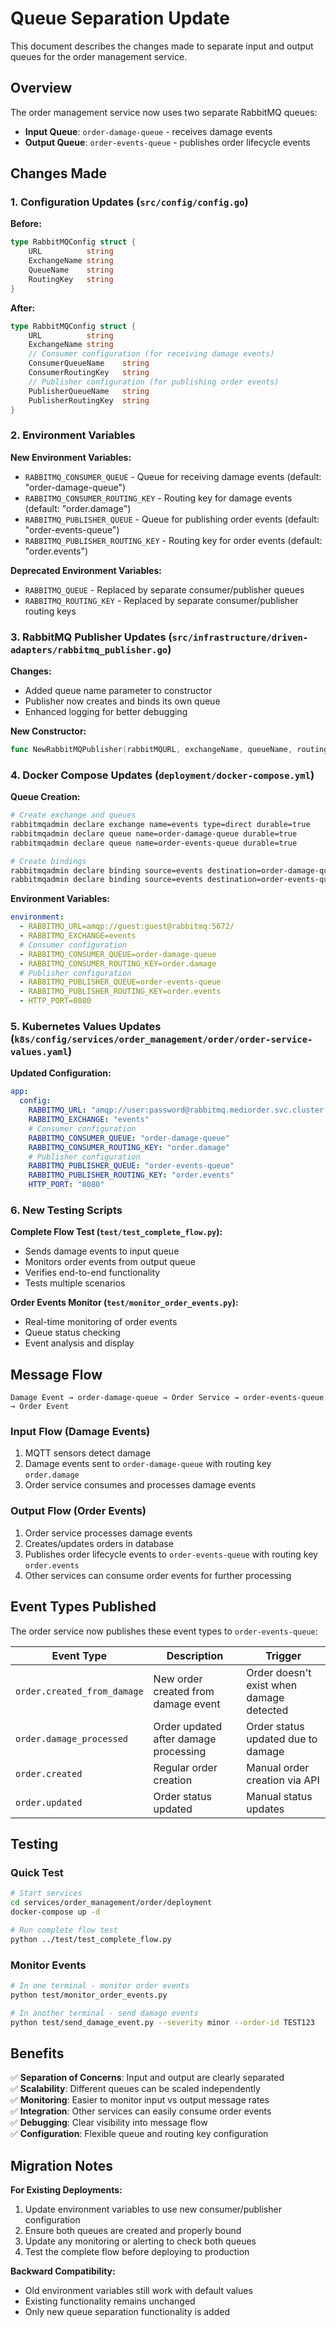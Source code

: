 # Queue Separation Update

This document describes the changes made to separate input and output queues for the order management service.

## Overview

The order management service now uses two separate RabbitMQ queues:
- **Input Queue**: `order-damage-queue` - receives damage events
- **Output Queue**: `order-events-queue` - publishes order lifecycle events

## Changes Made

### 1. Configuration Updates (`src/config/config.go`)

**Before:**
```go
type RabbitMQConfig struct {
    URL          string
    ExchangeName string
    QueueName    string
    RoutingKey   string
}
```

**After:**
```go
type RabbitMQConfig struct {
    URL          string
    ExchangeName string
    // Consumer configuration (for receiving damage events)
    ConsumerQueueName    string
    ConsumerRoutingKey   string
    // Publisher configuration (for publishing order events)
    PublisherQueueName   string
    PublisherRoutingKey  string
}
```

### 2. Environment Variables

**New Environment Variables:**
- `RABBITMQ_CONSUMER_QUEUE` - Queue for receiving damage events (default: "order-damage-queue")
- `RABBITMQ_CONSUMER_ROUTING_KEY` - Routing key for damage events (default: "order.damage")
- `RABBITMQ_PUBLISHER_QUEUE` - Queue for publishing order events (default: "order-events-queue")
- `RABBITMQ_PUBLISHER_ROUTING_KEY` - Routing key for order events (default: "order.events")

**Deprecated Environment Variables:**
- `RABBITMQ_QUEUE` - Replaced by separate consumer/publisher queues
- `RABBITMQ_ROUTING_KEY` - Replaced by separate consumer/publisher routing keys

### 3. RabbitMQ Publisher Updates (`src/infrastructure/driven-adapters/rabbitmq_publisher.go`)

**Changes:**
- Added queue name parameter to constructor
- Publisher now creates and binds its own queue
- Enhanced logging for better debugging

**New Constructor:**
```go
func NewRabbitMQPublisher(rabbitMQURL, exchangeName, queueName, routingKey string) (*RabbitMQPublisher, error)
```

### 4. Docker Compose Updates (`deployment/docker-compose.yml`)

**Queue Creation:**
```bash
# Create exchange and queues
rabbitmqadmin declare exchange name=events type=direct durable=true
rabbitmqadmin declare queue name=order-damage-queue durable=true
rabbitmqadmin declare queue name=order-events-queue durable=true

# Create bindings
rabbitmqadmin declare binding source=events destination=order-damage-queue routing_key=order.damage
rabbitmqadmin declare binding source=events destination=order-events-queue routing_key=order.events
```

**Environment Variables:**
```yaml
environment:
  - RABBITMQ_URL=amqp://guest:guest@rabbitmq:5672/
  - RABBITMQ_EXCHANGE=events
  # Consumer configuration
  - RABBITMQ_CONSUMER_QUEUE=order-damage-queue
  - RABBITMQ_CONSUMER_ROUTING_KEY=order.damage
  # Publisher configuration
  - RABBITMQ_PUBLISHER_QUEUE=order-events-queue
  - RABBITMQ_PUBLISHER_ROUTING_KEY=order.events
  - HTTP_PORT=8080
```

### 5. Kubernetes Values Updates (`k8s/config/services/order_management/order/order-service-values.yaml`)

**Updated Configuration:**
```yaml
app:
  config:
    RABBITMQ_URL: "amqp://user:password@rabbitmq.mediorder.svc.cluster.local:5672/"
    RABBITMQ_EXCHANGE: "events"
    # Consumer configuration
    RABBITMQ_CONSUMER_QUEUE: "order-damage-queue"
    RABBITMQ_CONSUMER_ROUTING_KEY: "order.damage"
    # Publisher configuration
    RABBITMQ_PUBLISHER_QUEUE: "order-events-queue"
    RABBITMQ_PUBLISHER_ROUTING_KEY: "order.events"
    HTTP_PORT: "8080"
```

### 6. New Testing Scripts

**Complete Flow Test (`test/test_complete_flow.py`):**
- Sends damage events to input queue
- Monitors order events from output queue
- Verifies end-to-end functionality
- Tests multiple scenarios

**Order Events Monitor (`test/monitor_order_events.py`):**
- Real-time monitoring of order events
- Queue status checking
- Event analysis and display

## Message Flow

```
Damage Event → order-damage-queue → Order Service → order-events-queue → Order Event
```

### Input Flow (Damage Events)
1. MQTT sensors detect damage
2. Damage events sent to `order-damage-queue` with routing key `order.damage`
3. Order service consumes and processes damage events

### Output Flow (Order Events)
1. Order service processes damage events
2. Creates/updates orders in database
3. Publishes order lifecycle events to `order-events-queue` with routing key `order.events`
4. Other services can consume order events for further processing

## Event Types Published

The order service now publishes these event types to `order-events-queue`:

| Event Type | Description | Trigger |
|------------|-------------|---------|
| `order.created_from_damage` | New order created from damage event | Order doesn't exist when damage detected |
| `order.damage_processed` | Order updated after damage processing | Order status updated due to damage |
| `order.created` | Regular order creation | Manual order creation via API |
| `order.updated` | Order status updated | Manual status updates |

## Testing

### Quick Test
```bash
# Start services
cd services/order_management/order/deployment
docker-compose up -d

# Run complete flow test
python ../test/test_complete_flow.py
```

### Monitor Events
```bash
# In one terminal - monitor order events
python test/monitor_order_events.py

# In another terminal - send damage events
python test/send_damage_event.py --severity minor --order-id TEST123
```

## Benefits

✅ **Separation of Concerns**: Input and output are clearly separated  
✅ **Scalability**: Different queues can be scaled independently  
✅ **Monitoring**: Easier to monitor input vs output message rates  
✅ **Integration**: Other services can easily consume order events  
✅ **Debugging**: Clear visibility into message flow  
✅ **Configuration**: Flexible queue and routing key configuration  

## Migration Notes

**For Existing Deployments:**
1. Update environment variables to use new consumer/publisher configuration
2. Ensure both queues are created and properly bound
3. Update any monitoring or alerting to check both queues
4. Test the complete flow before deploying to production

**Backward Compatibility:**
- Old environment variables still work with default values
- Existing functionality remains unchanged
- Only new queue separation functionality is added